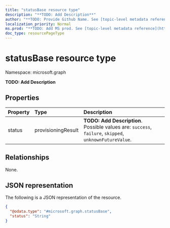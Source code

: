 ```yaml
---
title: "statusBase resource type"
description: "**TODO: Add Description**"
author: "**TODO: Provide Github Name. See [topic-level metadata reference](https://msgo.azurewebsites.net/add/document/guidelines/metadata.html#topic-level-metadata)**"
localization_priority: Normal
ms.prod: "**TODO: Add MS prod. See [topic-level metadata reference](https://msgo.azurewebsites.net/add/document/guidelines/metadata.html#topic-level-metadata)**"
doc_type: resourcePageType
---
```


# statusBase resource type

Namespace: microsoft.graph

**TODO: Add Description**

## Properties
|Property|Type|Description|
|:---|:---|:---|
|status|provisioningResult|**TODO: Add Description**. Possible values are: `success`, `failure`, `skipped`, `unknownFutureValue`.|

## Relationships
None.

## JSON representation
The following is a JSON representation of the resource.
<!-- {
  "blockType": "resource",
  "@odata.type": "microsoft.graph.statusBase"
}
-->
``` json
{
  "@odata.type": "#microsoft.graph.statusBase",
  "status": "String"
}
```

